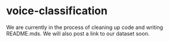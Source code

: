 # voice-classification

We are currently in the process of cleaning up code and writing README.mds. We will also post a link to our dataset soon. 

